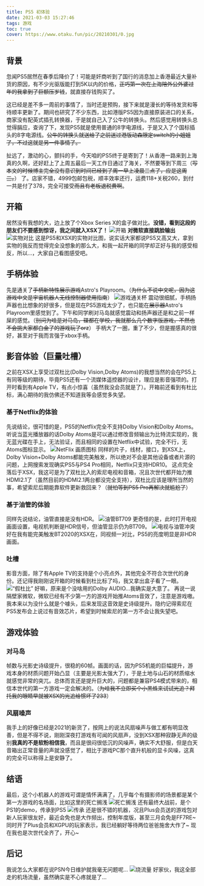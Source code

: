 ```yaml
---
title: PS5 初体验
date: 2021-03-03 15:27:46
tags: 游戏
toc: true
cover: https://www.otaku.fun/pic/20210301/0.jpg
---
```

## 背景

忽闻PS5居然在春季后降价了！可能是奸商听到了国行的消息加上香港最近大量补货的原因，有不少光驱版能打到5K以内的价格，~~正巧第一次在上海陪外公外婆过年的我拿到了巨额压岁钱~~，就直接存钱购买了。

这已经是差不多一周前的事情了，当时还是预购，接下来就是漫长的等待发货和等待顺丰更新了。期间也研究了不少东西，比如港版PS5因为直接原装进口的关系，商家没有配英式插孔转换器，于是就自己入了公牛的转换头。然后感觉用转换头总觉得膈应，查询了下，发现PS5就是使用普通的8字电源线，于是又入了个国标插头的8字电源线。~~公牛的转换头就送给了之前送过港版动森限定switch的小姐姐了，不过这就是另一件事情了。~~

扯远了，激动的心，颤抖的手，今天咱的PS5终于是寄到了！从香港一路来到上海真的久啊，还好赶上了上周五最后一天工作日通过了海关，不然要等到下周三（~~写本文的时候博主完全没有意识到时间已经到了周一早上凌晨三点了，应是这周三。~~）
了。店家不错，4999包邮包税，顺丰效率还行，运费118+关税260，到付一共是付了378，完全可接受~~而且有老板退税费啊~~。

## 开箱

居然没有我想的大，边上放了个Xbox Series X的盒子做对比。**没错，看到这段的朋友们不要感到惊讶，我之间就入XSX了！**
![开箱](https://www.otaku.fun/pic/20210301/1.jpg)
**对微软直接跳脸输出**
![实物对比](https://www.otaku.fun/pic/20210301/2.jpg)
这是PS5和XSX的实物对比图，说实话大家都说PS5又高又大，拿到实物的我反而觉得完全没想象的那么大，和我一起开箱的同学却正好与我的感受相反，所以...，大家自己看图感受吧。

## 手柄体验

先是通关了~~手柄新特性展示游戏~~Astro's Playroom。（~~为什么不说中文呢，因为这游戏中文是宇宙机器人无线控制器使用指南~~）
![游戏通关杯](https://www.otaku.fun/pic/20210301/3.jpg)
震动很细腻，手柄扬声器也比想象的好很多，但是现在PS5游戏太少了，也只能在~~展示器~~Astro's Playroom里感觉到了。下午和同学刷对马岛就感觉震动和扬声器还是和之前一样屎的感觉。（~~别问为啥是对马岛，碟都在学校，我就那么几个数字版游戏，不然也不会挑大家都白金了的游戏玩了orz~~）
手柄大了一圈，重了不少，但是握感真的很好，甚至对于我而言强于xbox手柄。

## 影音体验（巨量吐槽）

之前在XSX上享受过双杜比(Dolby Vision,Dolby Atoms)的我想当然的会在PS5上有同等级的期待，毕竟PS5还有一个流媒体遥控器的设计，理应是影音强项的。打开时看到有Apple TV，有点小惊喜（虽然我没会员就是了）。开箱前还看到有杜比标，满心期待的我仿佛还不知道我等会感觉多失望。

### 基于Netflix的体验

先说结论，很可惜的是，PS5的Netflix完全不支持Dolby Vision和Dolby Atoms。听说当蓝光播放器的话Dolby Atoms是可以通过修改音频输出为比特流实现的，我无蓝光碟在手上，无法验证，而且相同的设置在Netflix中试验，完全不行，无Atoms图标显示。
![NetFlix 画质图标](https://www.otaku.fun/pic/20210301/4.jpg)
同样的片子，线材，接口，到XSX上，Dolby Vision+Dolby Atoms都能完美触发，所以绝对不会是其他设备或者片源的问题，上网搜索发现确实PS5与PS4 Pro相同，Netflix只支持HDR10。
这点完全落后于XSX，我这可是为了双杜比入的索尼电视和音箱，况且次世代都开始力推HDMI2.1了（虽然目前的HDMI2.1两台都没完全支持），双杜比应该是理所当然的事，希望索尼后期能靠软件更新救回来？（~~就怕等到PS5 Pro再解决就尴尬了~~）

### 基于油管的体验

同样先说结论，油管直接是没有HDR。
![油管BT709](https://www.otaku.fun/pic/20210301/5.jpg)
更奇怪的是，此时打开电视画面设置，电视机判断是HDR信号，但油管显示仍为BT709。
![电视与油管冲突](https://www.otaku.fun/pic/20210301/6.jpg)
好在我有能完美触发BT2020的XSX在，同视频一对比，PS5的亮度明显是非HDR画面。

### 吐槽

影音方面，除了有Apple TV的支持是个小亮点外，其他完全不符合次世代的身份。还记得我刚刚说开箱的时候看到杜比标了吗，我又拿出盒子看了一眼。
![“假杜比”](https://www.otaku.fun/pic/20210301/7.jpg)
好嘛，原来是个没啥用的Dolby AUDIO...我确实是大意了。
再说一说隔壁家微软，微软已经有不少第一方的游戏开始推Atoms音效了，注意是游戏嗷。我本来以为没什么就是个噱头，后来发现这音效是史诗级提升。隐约记得索尼在PS5发布会上说过有音效芯片，希望到时候索尼的第一方不会让我失望吧。

## 游戏体验

### 对马岛

帧数与光影史诗级提升，很稳的60帧。画面的话，因为PS5机能的巨幅提升，游戏本身的材质问题开始凸显（主要是光影太强大了），于是土地与山石的材质缩水就感觉非常的突兀。总体而言还是提升巨大的，问题都是兼容PS4模式带来的，相信本世代的第一方游戏一定会解决的。（~~为啥我不立即买个小黑蛛来试试光追？拜托我的眼睛早就被XSX的光追给惯坏了233~~）

### 风扇噪声

我手上的好像已经是2021的新货了，按网上的说法风扇噪声与做工都有明显改善，但是不得不说，刚刚深夜打游戏有可闻的风扇声，没到XSX那种寂静无声的级别**我真的不是软粉相信我**，而且是很闷很低沉的风噪声，确实不大舒服，但是白天音箱出正常音量的声就没感觉了，相比于游戏PC那个直升机般的显卡风噪，这真的完全可以称得上是安静了。

## 结语

最后，这个小机器人的游戏可谓是情怀满满了，几乎每个有摄影师的场景都是某个第一方游戏的名场面，比如这里的死亡搁浅
![死亡搁浅](https://www.otaku.fun/pic/20210301/8.jpg)
还有最终大战前，是个PS1的demo，传承到PS5
![传承](https://www.otaku.fun/pic/20210301/9.jpg)
还是很不错的机器，况且Plus会员送的游戏包对新人玩家很友好，最近会免也是大作频出，控制年度版，甚至三月会免是FF7RE~
同时开了Plus会员和XGPU的玩家表示，我已经躺好等待两位爸爸施舍大作了~
现在我也是次世代全齐了，开心~

## 后记

我说怎么大家都在说PSN今日维护就我毫无问题呢...
![烧流量](https://www.otaku.fun/pic/20210301/10.jpg)
好家伙，我这全部走的机场流量，虽然确实是不心疼就是了...
